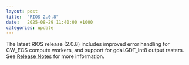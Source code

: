 ```yaml
---
layout: post
title:  "RIOS 2.0.8"
date:   2025-08-29 11:40:00 +1000
categories: update
---
```


The latest RIOS release (2.0.8) includes improved error handling for
CW_ECS compute workers, and support for gdal.GDT_Int8 output rasters. See
[Release Notes](https://www.rioshome.org/en/latest/releasenotes.html#version-2-0-8-2025-08-29)
for more information.
